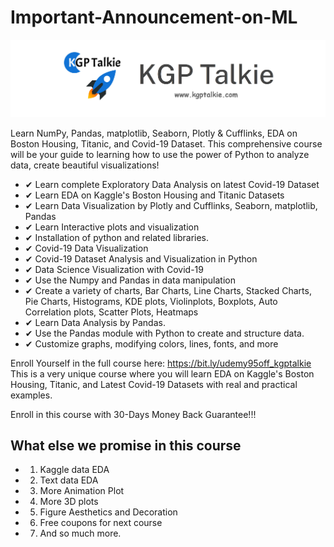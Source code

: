 # Important-Announcement-on-ML
<a href='http://www.kgptalkie.com' target="_blank"> <img src='https://github.com/laxmimerit/Important-Announcement-on-ML/blob/master/kgptalkie_strips.png'/></a>


Learn NumPy, Pandas, matplotlib, Seaborn, Plotly & Cufflinks, EDA on Boston Housing, Titanic, and Covid-19 Dataset.
This comprehensive course will be your guide to learning how to use the power of Python to analyze data, create beautiful visualizations!

- ✔ Learn complete Exploratory Data Analysis on latest Covid-19 Dataset
- ✔ Learn EDA on Kaggle's Boston Housing and Titanic Datasets
- ✔ Learn Data Visualization by Plotly and Cufflinks, Seaborn, matplotlib, Pandas
- ✔ Learn Interactive plots and visualization
- ✔ Installation of python and related libraries.
- ✔ Covid-19 Data Visualization
- ✔ Covid-19 Dataset Analysis and Visualization in Python
- ✔ Data Science Visualization with Covid-19
- ✔ Use the Numpy and Pandas in data manipulation
- ✔ Create a variety of charts, Bar Charts, Line Charts, Stacked Charts, Pie Charts, Histograms, KDE plots, Violinplots, Boxplots, Auto Correlation plots, Scatter Plots, Heatmaps
- ✔ Learn Data Analysis by Pandas.
- ✔ Use the Pandas module with Python to create and structure data.
- ✔ Customize graphs, modifying colors, lines, fonts, and more

Enroll Yourself in the full course here: https://bit.ly/udemy95off_kgptalkie
This is a very unique course where you will learn EDA on Kaggle's Boston Housing, Titanic, and Latest Covid-19 Datasets with real and practical examples.

Enroll in this course with 30-Days Money Back Guarantee!!!

## What else we promise in this course  
- 1. Kaggle data EDA 
- 2. Text data EDA 
- 3. More Animation Plot 
- 4. More 3D plots 
- 5. Figure Aesthetics and Decoration 
- 6. Free coupons for next course 
- 7. And so much more.  
